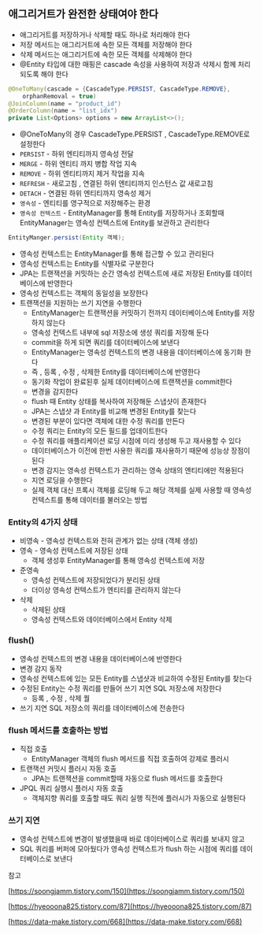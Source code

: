 ## 애그리거트가 완전한 상태여야 한다

- 애그리거트를 저장하거나 삭제할 때도 하나로 처리해야 한다
- 저장 메서드는 애그리거트에 속한 모든 객체를 저장해야 한다
- 삭제 메서드는 애그리거트에 속한 모든 객체를 삭제해야 한다
- @Entity 타입에 대한 매핑은 cascade 속성을 사용하여 저장과 삭제시 함께 처리되도록 해야 한다

```java
@OneToMany(cascade = {CascadeType.PERSIST, CascadeType.REMOVE},
    orphanRemoval = true)
@JoinColumn(name = "product_id")
@OrderColumn(name = "list_idx")
private List<Options> options = new ArrayList<>();
```

- @OneToMany의 경우 CascadeType.PERSIST , CascadeType.REMOVE로 설정한다
- `PERSIST` - 하위 엔티티까지 영속성 전달
- `MERGE` - 하위 엔티티 까지 병합 작업 지속
- `REMOVE` - 하위 엔티티까지 제거 작업을 지속
- `REFRESH` - 새로고침 , 연결된 하위 엔티티까지 인스턴스 값 새로고침
- `DETACH` - 연결된 하위 엔티티까지 영속성 제거
- `영속성` - 엔티티를 영구적으로 저장해주는 환경
- `영속성 컨텍스트` - EntityManager를 통해 Entity를 저장하거나 조회할때 EntityManager는 영속성 컨텍스트에 Entity를 보관하고 관리한다

```java
EntityManger.persist(Entity 객체);
```

- 영속성 컨텍스트는 EntityManager를 통해 접근할 수 있고 관리된다
- 영속성 컨텍스트는 Entity를 식별자로 구분한다
- JPA는 트랜잭션을 커밋하는 순간 영속성 컨텍스트에 새로 저장된 Entity를 데이터베이스에 반영한다
- 영속성 컨텍스트는 객체의 동일성을 보장한다
- 트랜잭션을 지원하는 쓰기 지연을 수행한다
    - EntityManager는 트랜잭션을 커밋하기 전까지 데이터베이스에 Entity를 저장하지 않는다
    - 영속성 컨텍스트 내부에 sql 저장소에 생성 쿼리를 저장해 둔다
    - commit을 하게 되면 쿼리를 데이터베이스에 보낸다
    - EntityManager는 영속성 컨텍스트의 변경 내용을 데이터베이스에 동기화 한다
    - 즉 , 등록 , 수정  , 삭제한 Entity를 데이터베이스에 반영한다
    - 동기화 작업이 완료된후 실제 데이터베이스에 트랜잭션을 commit한다
    - 변경을 감지한다
    - flush 때 Entity 상태를 복사하여 저장해둔 스냅샷이 존재한다
    - JPA는 스냅샷 과 Entity를 비교해 변경된 Entity를 찾는다
    - 변경된 부분이 있다면 객체에 대한 수정 쿼리를 만든다
    - 수정 쿼리는 Entity의 모든 필드를 업데이트한다
    - 수정 쿼리를 애플리케이션 로딩 시점에 미리 생성해 두고 재사용할 수 있다
    - 데이터베이스가 이전에 한번 사용한 쿼리를 재사용하기 때문에 성능상 장점이 된다
    - 변경 감지는 영속성 컨텍스트가 관리하는 영속 상태의 엔티티에만 적용된다
    - 지연 로딩을 수행한다
    - 실제 객체 대신 프록시 객체를 로딩해 두고 해당 객체를 실제 사용할 때 영속성 컨텍스트를 통해 데이터를 불러오는 방법
    

### Entity의 4가지 상태

- 비영속 - 영속성 컨텍스트와 전혀 관계가 없는 상태 (객체 생성)
- 영속 - 영속성 컨텍스트에 저장된 상태
    - 객체 생성후 EntityManager를 통해 영속성 컨텍스트에 저장
- 준영속
    - 영속성 컨텍스트에 저장되었다가 분리된 상태
    - 더이상 영속성 컨텍스트가 엔티티를 관리하지 않는다
- 삭제
    - 삭제된 상태
    - 영속성 컨텍스트와 데이터베이스에서 Entity 삭제

### flush()

- 영속성 컨텍스트의 변경 내용을 데이터베이스에 반영한다
- 변경 감지 동작
- 영속성 컨텍스트에 있는 모든 Entity를 스냅샷과 비교하여 수정된 Entity를 찾는다
- 수정된 Entity는 수정 쿼리를 만들어 쓰기 지연 SQL 저장소에 저장한다
    - 등록 , 수정 , 삭제 퀄
- 쓰기 지연 SQL 저장소의 쿼리를 데이터베이스에 전송한다

### flush 메서드를 호출하는 방법

- 직접 호출
    - EntityManager 객체의 flush 메서드를 직접 호출하여 강제로 플러시
- 트랜잭션 커밋시 플러시 자동 호출
    - JPA는 트랜잭션을 commit할때 자동으로 flush 메서드를 호출한다
- JPQL 쿼리 실행시 플러시 자동 호출
    - 객체지향 쿼리를 호출할 때도 쿼리 실행 직전에 플러시가 자동으로 실행된다

### 쓰기 지연

- 영속성 컨텍스트에 변경이 발생했을때 바로 데이터베이스로 쿼리를 보내지 않고
- SQL 쿼리를 버퍼에 모아뒀다가 영속성 컨텍스트가 flush 하는 시점에 쿼리를 데이터베이스로 보낸다

참고 

[https://soongjamm.tistory.com/150](https://soongjamm.tistory.com/150)

[https://hyeooona825.tistory.com/87](https://hyeooona825.tistory.com/87)

[https://data-make.tistory.com/668](https://data-make.tistory.com/668)